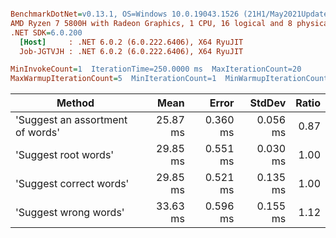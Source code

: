 ``` ini

BenchmarkDotNet=v0.13.1, OS=Windows 10.0.19043.1526 (21H1/May2021Update)
AMD Ryzen 7 5800H with Radeon Graphics, 1 CPU, 16 logical and 8 physical cores
.NET SDK=6.0.200
  [Host]     : .NET 6.0.2 (6.0.222.6406), X64 RyuJIT
  Job-JGTVJH : .NET 6.0.2 (6.0.222.6406), X64 RyuJIT

MinInvokeCount=1  IterationTime=250.0000 ms  MaxIterationCount=20  
MaxWarmupIterationCount=5  MinIterationCount=1  MinWarmupIterationCount=1  

```
|                           Method |     Mean |    Error |   StdDev | Ratio |
|--------------------------------- |---------:|---------:|---------:|------:|
| &#39;Suggest an assortment of words&#39; | 25.87 ms | 0.360 ms | 0.056 ms |  0.87 |
|             &#39;Suggest root words&#39; | 29.85 ms | 0.551 ms | 0.030 ms |  1.00 |
|          &#39;Suggest correct words&#39; | 29.85 ms | 0.521 ms | 0.135 ms |  1.00 |
|            &#39;Suggest wrong words&#39; | 33.63 ms | 0.596 ms | 0.155 ms |  1.12 |
